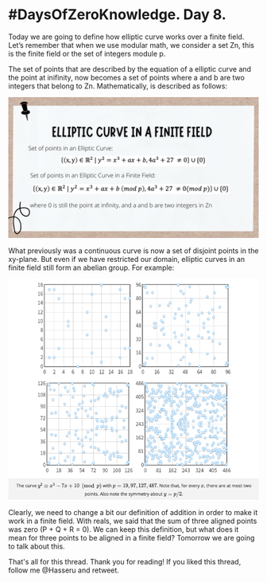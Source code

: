 # #DaysOfZeroKnowledge. Day 8.

Today we are going to define how elliptic curve works over a finite field. Let’s remember that when we use modular math, we consider a set Zn, this is the finite field or the set of integers module p. 

The set of points that are described by the equation of a elliptic curve and the point at inifinity, now becomes a set of points where a and b are two integers that belong to Zn. Mathematically, is described as follows: 

![Elliptic curve in a finite field ](https://raw.githubusercontent.com/hasselalcala/DaysOfZeroKnowledge/main/images/ECCZn.png)

What previously was a continuous curve is now a set of disjoint points in the xy-plane. But even if we have restricted our domain, elliptic curves in 
an finite field still form an abelian group. For example: 

![Set of Points of a Elliptic curve in a finite field ](https://raw.githubusercontent.com/hasselalcala/DaysOfZeroKnowledge/main/images/ECC_Zn_Example.png)

Clearly, we need to change a bit our definition of addition in order to make it work in a finite field. With reals, we said that the sum of three aligned points was zero (P + Q + R = 0). We can keep this definition, but what does it mean for three points to be aligned in a finite field? Tomorrow we are going to talk about this. 

That's all for this thread. Thank you for reading! 
If you liked this thread, follow me @Hasseru and retweet.




